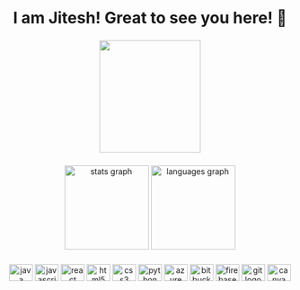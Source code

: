 <br clear="both">
<h1 align="center">I am Jitesh! Great to see you here! 👋</h1>

###

<div align="center">
  <img  width="180" height="200" src="https://media.giphy.com/media/1qGaYAEAk7eOA/giphy.gif"  />

</div>

###

<div align="center">
  <img src="https://github-readme-stats.vercel.app/api?username=jiteshkumardj&show_icons=true&theme=radical" height="150" alt="stats graph"  />
  <img src="https://github-readme-stats.vercel.app/api/top-langs/?locale=en&hide_title=false&layout=compact&card_width=320&langs_count=5&theme=dracula&hide_border=false&username=jiteshkumardj" height="150" alt="languages graph"  />
 
</div>

###

<div align="center">
  <img src="https://cdn.jsdelivr.net/gh/devicons/devicon/icons/java/java-original.svg" height="30" width="42" alt="java logo"  />
  <img src="https://cdn.jsdelivr.net/gh/devicons/devicon/icons/javascript/javascript-original.svg" height="30" width="42" alt="javascript logo"  />
  <img src="https://cdn.jsdelivr.net/gh/devicons/devicon/icons/react/react-original.svg" height="30" width="42" alt="react logo"  />
  <img src="https://cdn.jsdelivr.net/gh/devicons/devicon/icons/html5/html5-original.svg" height="30" width="42" alt="html5 logo"  />
  <img src="https://cdn.jsdelivr.net/gh/devicons/devicon/icons/css3/css3-original.svg" height="30" width="42" alt="css3 logo"  />
  <img src="https://cdn.jsdelivr.net/gh/devicons/devicon/icons/python/python-original.svg" height="30" width="42" alt="python logo"  />
  <img src="https://cdn.jsdelivr.net/gh/devicons/devicon/icons/azure/azure-original.svg" height="30" width="42" alt="azure logo"  />
  <img src="https://cdn.jsdelivr.net/gh/devicons/devicon/icons/bitbucket/bitbucket-original.svg" height="30" width="42" alt="bitbucket logo"  />
  <img src="https://cdn.jsdelivr.net/gh/devicons/devicon/icons/firebase/firebase-plain.svg" height="30" width="42" alt="firebase logo"  />
  <img src="https://cdn.jsdelivr.net/gh/devicons/devicon/icons/git/git-original.svg" height="30" width="42" alt="git logo"  />
  <img src="https://cdn.jsdelivr.net/gh/devicons/devicon/icons/canva/canva-original.svg" height="30" width="42" alt="canva logo"  />
</div>

###

<!--<h1>Hi, I am Jitesh! Great to see you here! 👋</h1>

- 🌱 I’m currently exploring 
- 📫 How to reach me: jiteshkumardj@gmail.com
- 😄 Pronouns: HE/HIM

<!---
jiteshkumardj/jiteshkumardj is a ✨ special ✨ repository because its `README.md` (this file) appears on your GitHub profile.
You can click the Preview link to take a look at your changes.
--->
<!--<br/>if (today.self > yesterday.self) {
   <br/>print("You are on the right path")
    <br/>}
